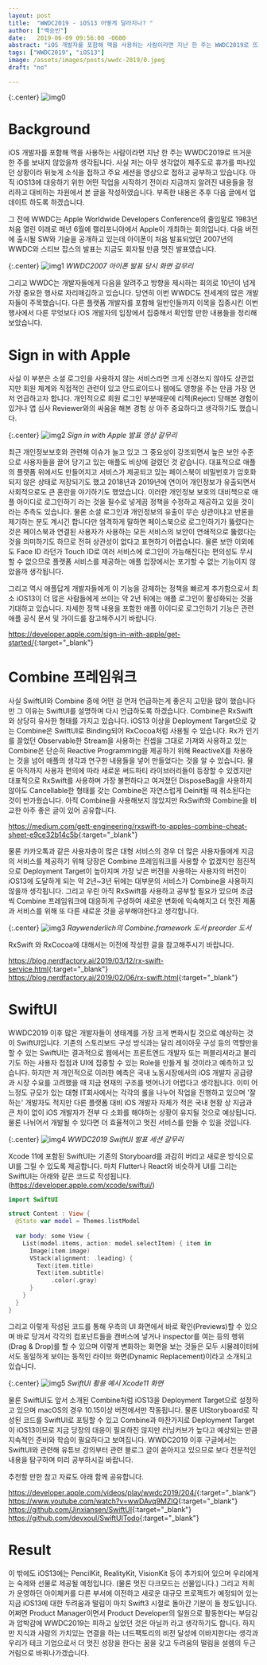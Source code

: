 ```yaml
---
layout: post
title:  "WWDC2019 - iOS13 어떻게 달라지나? "
author: ["백승빈"]
date:   2019-06-09 09:56:00 -0600
abstract: "iOS 개발자를 포함해 맥을 사용하는 사람이라면 지난 한 주는 WWDC2019로 뜨거운 한 주를 보내지 않았을까 생각됩니다. 사실 저는 아무 생각없이 제주도로 휴가를 떠나있던 상황이라 뒤늦게 소식을 접하고 주요 세션을 영상으로 접하고 공부하고 있습니다. 아직 iOS13에 대응하기 위한 어떤 작업을 시작하기 전이라 지금까지 알려진 내용들을 정리하고 대비하는 차원에서 본 글을 작성하였습니다."
tags: ["WWDC2019", "iOS13"]
image: /assets/images/posts/wwdc-2019/0.jpeg
draft: "no"	

---
```


{:.center}
![img0](/assets/images/posts/wwdc-2019/0.jpeg)

# Background

iOS 개발자를 포함해 맥을 사용하는 사람이라면 지난 한 주는 WWDC2019로 뜨거운 한 주를 보내지 않았을까 생각됩니다. 사실 저는 아무 생각없이 제주도로 휴가를 떠나있던 상황이라 뒤늦게 소식을 접하고 주요 세션을 영상으로 접하고 공부하고 있습니다. 아직 iOS13에 대응하기 위한 어떤 작업을 시작하기 전이라 지금까지 알려진 내용들을 정리하고 대비하는 차원에서 본 글을 작성하였습니다. 부족한 내용은 추후 다음 글에서 업데이트 하도록 하겠습니다.

그 전에 WWDC는 Apple Worldwide Developers Conference의 줄임말로 1983년 처음 열린 이래로 매년 6월에 캘리포니아에서 Apple이 개최하는 회의입니다. 다음 버전에 출시될 SW와 기술을 공개하고 있는데 아이폰이 처음 발표되었던 2007년의 WWDC와 스티브 잡스의 발표는 지금도 회자될 만큼 멋진 발표였습니다.

{:.center}
![img1](/assets/images/posts/wwdc-2019/1.jpg)
*WWDC2007 아이폰 발표 당시 화면 갈무리*

그리고 WWDC는 개발자들에게 다음을 알려주고 방향을 제시하는 회의로 10년이 넘게 가장 중요한 행사로 자리매김하고 있습니다. 당연히 이번 WWDC도 전세계의 많은 개발자들이 주목했습니다. 다른 플랫폼 개발자를 포함해 일반인들까지 이목을 집중시킨 이번 행사에서 다른 무엇보다 iOS 개발자의 입장에서 집중해서 확인할 만한 내용들을 정리해보았습니다.



# Sign in with Apple

사실 이 부분은 소셜 로그인을 사용하지 않는 서비스라면 크게 신경쓰지 않아도 상관없지만 회원 체계와 직접적인 관련이 있고 안드로이드나 웹에도 영향을 주는 만큼 가장 먼저 언급하고자 합니다. 개인적으로 회원 로그인 부분때문에 리젝(Reject) 당해본 경험이 있거나 앱 심사 Reviewer와의 싸움을 해본 경험 상 아주 중요하다고 생각하기도 했습니다.

{:.center}
![img2](/assets/images/posts/wwdc-2019/2.png)
*Sign in with Apple 발표 영상 갈무리*

최근 개인정보보호와 관련해 이슈가 늘고 있고 그 중요성이 강조되면서 높은 보안 수준으로 사용자들을 끌어 당기고 있는 애플도 비상에 걸렸던 것 같습니다. 대표적으로 애플의 플랫폼 위에서도 만들어지고 서비스가 제공되고 있는 페이스북이 비밀번호가 암호화 되지 않은 상태로 저장되기도 했고 2018년과 2019년에 연이어 개인정보가 유출되면서 사회적으로도 큰 혼란을 야기하기도 했었습니다. 이러한 개인정보 보호의 대비책으로 애플 아이디로 로그인하기 라는 것을 필수로 넣게끔 정책을 수정하고 제공하고 있을 것이라는 추측도 있습니다. 물론 소셜 로그인과 개인정보의 유출이 무슨 상관이냐고 반론을 제기하는 분도 계시긴 합니다만 엄격하게 말하면 페이스북으로 로그인하기가 뚫렸다는 것은 페이스북과 연결된 사용자가 사용하는 모든 서비스의 보안이 연쇄적으로 뚫렸다는 것을 의미하기도 하므로 전혀 상관성이 없다고 표현하기 어렵습니다. 물론 보안 이외에도 Face ID 라던가 Touch ID로 여러 서비스에 로그인이 가능해진다는 편의성도 무시할 수 없으므로 플랫폼 서비스를 제공하는 애플 입장에서는 포기할 수 없는 기능이지 않았을까 생각됩니다. 

그리고 역시 애플답게 개발자들에게 이 기능을 강제하는 정책을 빠르게 추가함으로서 최소 iOS13이 더 많은 사람들에게 쓰이는 약 2년 뒤에는 애플 로그인이 활성화되는 것을 기대하고 있습니다. 자세한 정책 내용을 포함한 애플 아이디로 로그인하기 기능은 관련 애플 공식 문서 및 가이드를 참고해주시기 바랍니다.

<https://developer.apple.com/sign-in-with-apple/get-started/>{:target="_blank"}

# Combine 프레임워크

사실 SwiftUI와 Combine 중에 어떤 걸 먼저 언급하는게 좋은지 고민을 많이 했습니다만 그 이유는 SwiftUI를 설명하며 다시 언급하도록 하겠습니다. Combine은 RxSwift와 상당히 유사한 형태를 가지고 있습니다. iOS13 이상을 Deployment Target으로 갖는 Combine은 SwiftUI로 Binding되어 RxCocoa처럼 사용될 수 있습니다. Rx가 인기를 끌었던 Observable한 Stream을 사용하는 컨셉을 그대로 가져와 사용하고 있는 Combine은 단순히 Reactive Programming을 제공하기 위해 ReactiveX를 차용하는 것을 넘어 애플의 생각과 연구한 내용들을 넣어 만들었다는 것을 알 수 있습니다. 물론 아직까지 사용자 편의에 따라 새로운 써드파티 라이브러리들이 등장할 수 있겠지만 대표적으로 RxSwift를 사용하며 가장 불편하다고 여겨졌던 DisposeBag을 사용하지 않아도 Cancellable한 형태를 갖는 Combine은 자연스럽게 Deinit될 때 취소된다는 것이 반가웠습니다. 아직 Combine을 사용해보지 않았지만 RxSwift와 Combine을 비교한 아주 좋은 글이 있어 공유합니다.

<https://medium.com/gett-engineering/rxswift-to-apples-combine-cheat-sheet-e9ce32b14c5b>{:target="_blank"}

물론 카카오톡과 같은 사용자층이 많은 대형 서비스의 경우 더 많은 사용자들에게 지금의 서비스를 제공하기 위해 당장은 Combine 프레임워크를 사용할 수 없겠지만 점진적으로 Deployment Target이 높아지며 가장 낮은 버전을 사용하는 사용자의 버전이 iOS13에 도달하게 되는 약 2년~3년 뒤에는 대부분의 서비스가 Combine을 사용하지 않을까 생각됩니다. 그리고 우린 아직 RxSwift를 사용하고 공부할 필요가 있으며 조금씩 Combine 프레임워크에 대응하게 구성하여 새로운 변화에 익숙해지고 더 멋진 제품과 서비스를 위해 또 다른 새로운 것을 공부해야한다고 생각합니다. 

{:.center}
![img3](/assets/images/posts/wwdc-2019/3.png)
*Raywenderlich의 Combine.framework 도서 preorder 도서*

RxSwift 와 RxCocoa에 대해서는 이전에 작성한 글을 참고해주시기 바랍니다.

<https://blog.nerdfactory.ai/2019/03/12/rx-swift-service.html>{:target="_blank"}<br /><https://blog.nerdfactory.ai/2019/02/06/rx-swift.html>{:target="_blank"}



# SwiftUI

WWDC2019 이후 많은 개발자들이 생태계를 가장 크게 변화시킬 것으로 예상하는 것이 SwiftUI입니다. 기존의 스토리보드 구성 방식과는 달리 레이아웃 구성 등의 역할만을 할 수 있는 SwiftUI는 결과적으로 웹에서는 프론트엔드 개발자 또는 퍼블리셔라고 불리기도 하는 사용자 접점과 UI에 집중할 수 있는 Role을 만들게 될 것이라고 예측하고 있습니다. 하지만 저 개인적으로 이러한 예측은 국내 노동시장에서의 iOS 개발자 공급량과 시장 수요를 고려했을 때 지금 현재의 구조를 벗어나기 어렵다고 생각됩니다. 이미 어느정도 규모가 있는 대형 IT회사에서는 각각의 롤을 나누어 작업을 진행하고 있으며 '잘하는' 개발자도 적지만 다른 플랫폼 대비 iOS 개발자 자체가 적은 국내 현황 상 지금과 큰 차이 없이 iOS 개발자가 전부 다 소화를 해야하는 상황이 유지될 것으로 예상됩니다. 물론 나뉘어서 개발될 수 있다면 더 효율적이고 멋진 서비스를 만들 수 있을 것입니다.

{:.center}
![img4](/assets/images/posts/wwdc-2019/4.jpg)
*WWDC2019 SwiftUI 발표 세션 갈무리*

Xcode 11에 포함된 SwiftUI는 기존의 Storyboard를 과감히 버리고 새로운 방식으로 UI를 그릴 수 있도록 제공합니다. 마치 Flutter나 React와 비슷하게 UI를 그리는 SwiftUI는 아래와 같은 코드로 작성됩니다. (https://developer.apple.com/xcode/swiftui/)

```swift
import SwiftUI

struct Content : View {
  @State var model = Themes.listModel
  
  var body: some View {
    List(model.items, action: model.selectItem) { item in
      Image(item.image)
      VStack(alignment: .leading) {
        Text(item.title)
        Text(item.subtitle)
            .color(.gray)
      }                      
    }
  }
}
```

그리고 이렇게 작성된 코드를 통해 우측의 UI 화면에서 바로 확인(Previews)할 수 있으며 바로 당겨서 각각의 컴포넌트들을 캔버스에 넣거나 inspector를 여는 등의 행위(Drag & Drop)를 할 수 있으며 이렇게 변화하는 화면을 보는 것들은 모두 시뮬레이터에서도 동일하게 보이는 동적인 라이브 화면(Dynamic Replacement)이라고 소개되고 있습니다.

{:.center}
![img5](/assets/images/posts/wwdc-2019/5.png)
*SwiftUI 활용 예시 Xcode11 화면*

물론 SwiftUI도 앞서 소개된 Combine처럼 iOS13을 Deployment Target으로 설정하고 있으며 macOS의 경우 10.15이상 버전에서만 작동됩니다. 물론 UIStoryboard로 작성된 코드를 SwiftUI로 포팅할 수 있고 Combine과 마찬가지로 Deployment Target이 iOS13이므로 지금 당장의 대응이 필요하진 않지만 러닝커브가 높다고 예상되는 만큼 지속적인 준비와 학습이 필요하다고 보여집니다. WWDC2019 이후 구글에서는 SwiftUI와 관련해 유튜브 강의부터 관련 블로그 글이 쏟아지고 있으므로 보다 전문적인 내용을 탐구하며 미리 공부하시길 바랍니다. 

추천할 만한 참고 자료도 아래 함께 공유합니다.

<https://developer.apple.com/videos/play/wwdc2019/204/>{:target="_blank"}<br /><https://www.youtube.com/watch?v=wwDAvq9MZlQ>{:target="_blank"}<br /><https://github.com/Jinxiansen/SwiftUI>{:target="_blank"}<br /><https://github.com/devxoul/SwiftUITodo>{:target="_blank"}



# Result

이 밖에도 iOS13에는 PencilKit, RealityKit, VisionKit 등이 추가되어 있으며 우리에게는 숙제와 선물로 제공될 예정입니다. (물론 멋진 다크모드는 선물입니다.) 그리고 저희가 운영하던 아이체커를 다른 부서에 이전하고 새로운 대규모 프로젝트가 예정되어 있는 지금 iOS13에 대한 두려움과 떨림이 마치 Swift3 시절로 돌아간 기분이 들 정도입니다. 어쩌면 Product Manager이면서 Product Developer의 일원으로 활동한다는 부담감과 압박감에 WWDC2019는 피하고 싶었던 것은 아닐까 라고 생각하기도 합니다. 하지만 지식과 사람의 가치있는 연결을 하는 너드팩토리의 비전 달성에 이바지한다는 생각과 우리가 테크 기업으로서 더 멋진 성장을 한다는 꿈을 갖고 두려움의 떨림을 설렘의 두근거림으로 바꿔나가겠습니다.